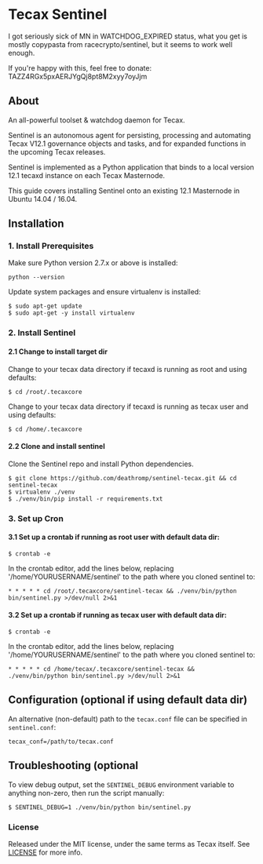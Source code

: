 # Tecax Sentinel
I got seriously sick of MN in WATCHDOG_EXPIRED status, what you get is mostly copypasta from racecrypto/sentinel, but it seems to work well enough.

If you're happy with this, feel free to donate: TAZZ4RGx5pxAERJYgQj8pt8M2xyy7oyJjm

## About 
An all-powerful toolset & watchdog daemon for Tecax.

Sentinel is an autonomous agent for persisting, processing and automating Tecax V12.1 governance objects and tasks, and for expanded functions in the upcoming Tecax releases.

Sentinel is implemented as a Python application that binds to a local version 12.1 tecaxd instance on each Tecax Masternode.

This guide covers installing Sentinel onto an existing 12.1 Masternode in Ubuntu 14.04 / 16.04.

## Installation

### 1. Install Prerequisites

Make sure Python version 2.7.x or above is installed:

    python --version

Update system packages and ensure virtualenv is installed:

    $ sudo apt-get update
    $ sudo apt-get -y install virtualenv

### 2. Install Sentinel

#### 2.1 Change to install target dir

Change to your tecax data directory if tecaxd is running as root and using defaults:

    $ cd /root/.tecaxcore

Change to your tecax data directory if tecaxd is running as tecax user and using defaults:

    $ cd /home/.tecaxcore

#### 2.2 Clone and install sentinel

Clone the Sentinel repo and install Python dependencies.

    $ git clone https://github.com/deathromp/sentinel-tecax.git && cd sentinel-tecax
    $ virtualenv ./venv
    $ ./venv/bin/pip install -r requirements.txt

### 3. Set up Cron

#### 3.1 Set up a crontab if running as root user with default data dir:

    $ crontab -e

In the crontab editor, add the lines below, replacing '/home/YOURUSERNAME/sentinel' to the path where you cloned sentinel to:

    * * * * * cd /root/.tecaxcore/sentinel-tecax && ./venv/bin/python bin/sentinel.py >/dev/null 2>&1

#### 3.2 Set up a crontab if running as tecax user with default data dir:

    $ crontab -e

In the crontab editor, add the lines below, replacing '/home/YOURUSERNAME/sentinel' to the path where you cloned sentinel to:

    * * * * * cd /home/tecax/.tecaxcore/sentinel-tecax && ./venv/bin/python bin/sentinel.py >/dev/null 2>&1

## Configuration (optional if using default data dir)

An alternative (non-default) path to the `tecax.conf` file can be specified in `sentinel.conf`:

    tecax_conf=/path/to/tecax.conf

## Troubleshooting (optional

To view debug output, set the `SENTINEL_DEBUG` environment variable to anything non-zero, then run the script manually:

    $ SENTINEL_DEBUG=1 ./venv/bin/python bin/sentinel.py

### License

Released under the MIT license, under the same terms as Tecax itself. See [LICENSE](LICENSE) for more info.
